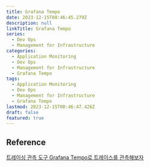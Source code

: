 ```yaml
---
title: Grafana Tempo
date: 2023-12-15T00:46:45.279Z
description: null
linkTitle: Grafana Tempo
series:
  - Dev Ops
  - Management for Infrastructure
categories:
  - Application Monitoring
  - Dev Ops
  - Management for Infrastructure
  - Grafana Tempo
tags:
  - Application Monitoring
  - Dev Ops
  - Management for Infrastructure
  - Grafana Tempo
lastmod: 2023-12-15T00:46:47.426Z
draft: false
featured: true
---
```


## Reference

[트레이싱 관측 도구 Grafana Tempo로 트레이스를 관측해보자](https://nangman14.tistory.com/69)
